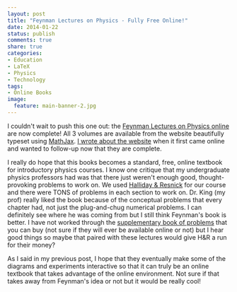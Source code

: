 ```yaml
---
layout: post
title: "Feynman Lectures on Physics - Fully Free Online!"
date: 2014-01-22
status: publish
comments: true
share: true
categories:
- Education
- LaTeX
- Physics
- Technology
tags:
- Online Books
image:
  feature: main-banner-2.jpg
---
```


I couldn't wait to push this one out: the <a href="http://www.feynmanlectures.caltech.edu/" target="_blank">Feynman Lectures on Physics online</a> are now complete! All 3 volumes are available from the website beautifully typeset using <a href="http://www.mathjax.org/" target="_blank">MathJax</a>. <a href="/blog/2013/09/13/feynman-lectures-free-online/" title="Feynman Lectures – Free Online" target="_blank">I wrote about the website</a> when it first came online and wanted to follow-up now that they are complete.

I really do hope that this books becomes a standard, free, online textbook for introductory physics courses. I know one critique that my undergraduate physics professors had was that there just weren't enough good, thought-provoking problems to work on. We used <a href="http://en.wikipedia.org/wiki/Fundamentals_of_Physics" target="_blank">Halliday & Resnick</a> for our course and there were TONS of problems in each section to work on. Dr. King (my prof) really liked the book because of the conceptual problems that every chapter had, not just the plug-and-chug numerical problems. I can definitely see where he was coming from but I still think Feynman's book is better. I have not worked through the <a href="http://www.amazon.com/Feynmans-Tips-Physics-Reflections-Problem-Solving/dp/0465027970" target="_blank">supplementary book of problems</a> that you can buy (not sure if they will ever be available online or not) but I hear good things so maybe that paired with these lectures would give H&R a run for their money?

As I said in my previous post, I hope that they eventually make some of the diagrams and experiments interactive so that it can truly be an online textbook that takes advantage of the online environment. Not sure if that takes away from Feynman's idea or not but it would be really cool!
